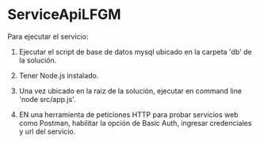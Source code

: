 # ServiceApiLFGM

Para ejecutar el servicio:

1.  Ejecutar el script de base de datos mysql ubicado en la carpeta 'db' de la solución.

2. Tener Node.js instalado.

3. Una vez ubicado en la raiz de la solución, ejecutar en command line 'node src/app.js'.

4. EN una herramienta de peticiones HTTP para probar servicios web como Postman, habilitar la opción de Basic Auth, ingresar credenciales y url del servicio.
